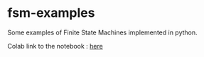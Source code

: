 # fsm-examples
Some examples of Finite State Machines implemented in python.

Colab link to the notebook : [here](https://colab.research.google.com/github/kaushik3012/fsm-examples/blob/main/FSM.ipynb)
